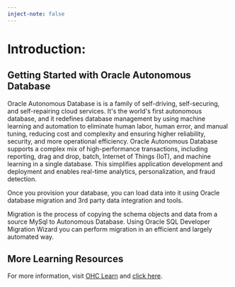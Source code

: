 ```yaml
---
inject-note: false
---
```

# Introduction:

## Getting Started with Oracle Autonomous Database

Oracle Autonomous Database is is a family of self-driving, self-securing, and self-repairing cloud services. It's the world's first autonomous database, and it redefines database management by using machine learning and automation to eliminate human labor, human error, and manual tuning, reducing cost and complexity and ensuring higher reliability, security, and more operational efficiency. Oracle Autonomous Database supports a complex mix of high-performance transactions, including reporting, drag and drop, batch, Internet of Things (IoT), and machine learning in a single database. This simplifies application development and deployment and enables real-time analytics, personalization, and fraud detection.

Once you provision your database, you can load data into it using Oracle database migration and 3rd party data integration and tools.

Migration is the process of copying the schema objects and data from a source MySql to Autonomous Database. Using Oracle SQL Developer Migration Wizard you can perform migration in an efficient and largely automated way.


## More Learning Resources

For more information, visit [OHC Learn](https://docs-uat.us.oracle.com/learn/) and [click here](https://www.youtube.com/user/OracleLearning).